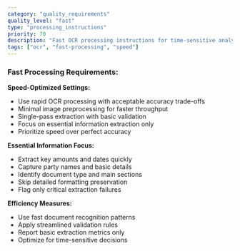 ```yaml
---
category: "quality_requirements"
quality_level: "fast"
type: "processing_instructions"
priority: 70
description: "Fast OCR processing instructions for time-sensitive analysis"
tags: ["ocr", "fast-processing", "speed"]
---
```


### Fast Processing Requirements:

**Speed-Optimized Settings:**
- Use rapid OCR processing with acceptable accuracy trade-offs
- Minimal image preprocessing for faster throughput
- Single-pass extraction with basic validation
- Focus on essential information extraction only
- Prioritize speed over perfect accuracy

**Essential Information Focus:**
- Extract key amounts and dates quickly
- Capture party names and basic details
- Identify document type and main sections
- Skip detailed formatting preservation
- Flag only critical extraction failures

**Efficiency Measures:**
- Use fast document recognition patterns
- Apply streamlined validation rules
- Report basic extraction metrics only
- Optimize for time-sensitive decisions